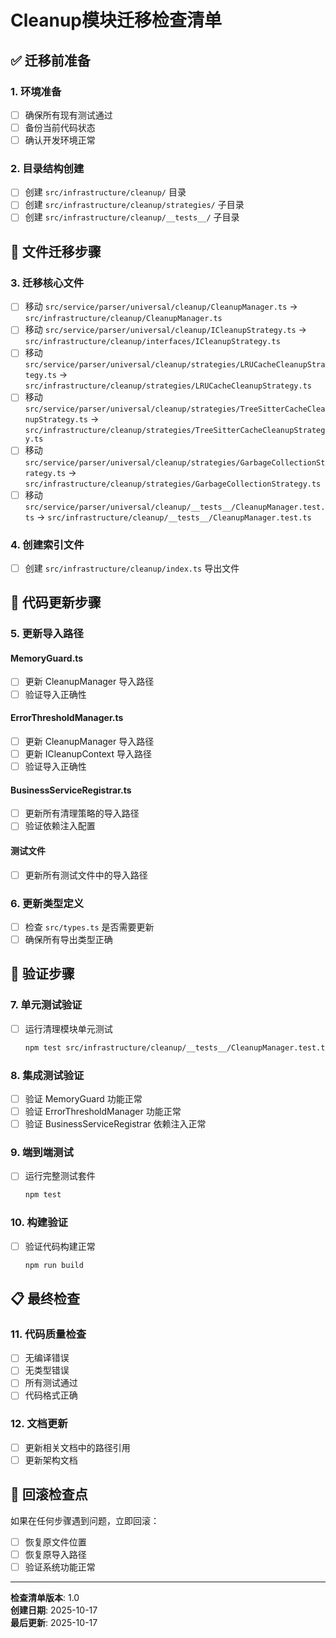 # Cleanup模块迁移检查清单

## ✅ 迁移前准备

### 1. 环境准备
- [ ] 确保所有现有测试通过
- [ ] 备份当前代码状态
- [ ] 确认开发环境正常

### 2. 目录结构创建
- [ ] 创建 `src/infrastructure/cleanup/` 目录
- [ ] 创建 `src/infrastructure/cleanup/strategies/` 子目录
- [ ] 创建 `src/infrastructure/cleanup/__tests__/` 子目录

## 🔄 文件迁移步骤

### 3. 迁移核心文件
- [ ] 移动 `src/service/parser/universal/cleanup/CleanupManager.ts` → `src/infrastructure/cleanup/CleanupManager.ts`
- [ ] 移动 `src/service/parser/universal/cleanup/ICleanupStrategy.ts` → `src/infrastructure/cleanup/interfaces/ICleanupStrategy.ts`
- [ ] 移动 `src/service/parser/universal/cleanup/strategies/LRUCacheCleanupStrategy.ts` → `src/infrastructure/cleanup/strategies/LRUCacheCleanupStrategy.ts`
- [ ] 移动 `src/service/parser/universal/cleanup/strategies/TreeSitterCacheCleanupStrategy.ts` → `src/infrastructure/cleanup/strategies/TreeSitterCacheCleanupStrategy.ts`
- [ ] 移动 `src/service/parser/universal/cleanup/strategies/GarbageCollectionStrategy.ts` → `src/infrastructure/cleanup/strategies/GarbageCollectionStrategy.ts`
- [ ] 移动 `src/service/parser/universal/cleanup/__tests__/CleanupManager.test.ts` → `src/infrastructure/cleanup/__tests__/CleanupManager.test.ts`

### 4. 创建索引文件
- [ ] 创建 `src/infrastructure/cleanup/index.ts` 导出文件

## 🔧 代码更新步骤

### 5. 更新导入路径

#### MemoryGuard.ts
- [ ] 更新 CleanupManager 导入路径
- [ ] 验证导入正确性

#### ErrorThresholdManager.ts
- [ ] 更新 CleanupManager 导入路径
- [ ] 更新 ICleanupContext 导入路径
- [ ] 验证导入正确性

#### BusinessServiceRegistrar.ts
- [ ] 更新所有清理策略的导入路径
- [ ] 验证依赖注入配置

#### 测试文件
- [ ] 更新所有测试文件中的导入路径

### 6. 更新类型定义
- [ ] 检查 `src/types.ts` 是否需要更新
- [ ] 确保所有导出类型正确

## 🧪 验证步骤

### 7. 单元测试验证
- [ ] 运行清理模块单元测试
  ```bash
  npm test src/infrastructure/cleanup/__tests__/CleanupManager.test.ts
  ```

### 8. 集成测试验证
- [ ] 验证 MemoryGuard 功能正常
- [ ] 验证 ErrorThresholdManager 功能正常
- [ ] 验证 BusinessServiceRegistrar 依赖注入正常

### 9. 端到端测试
- [ ] 运行完整测试套件
  ```bash
  npm test
  ```

### 10. 构建验证
- [ ] 验证代码构建正常
  ```bash
  npm run build
  ```

## 📋 最终检查

### 11. 代码质量检查
- [ ] 无编译错误
- [ ] 无类型错误
- [ ] 所有测试通过
- [ ] 代码格式正确

### 12. 文档更新
- [ ] 更新相关文档中的路径引用
- [ ] 更新架构文档

## 🔄 回滚检查点

如果在任何步骤遇到问题，立即回滚：
- [ ] 恢复原文件位置
- [ ] 恢复原导入路径
- [ ] 验证系统功能正常

---

**检查清单版本**: 1.0  
**创建日期**: 2025-10-17  
**最后更新**: 2025-10-17
